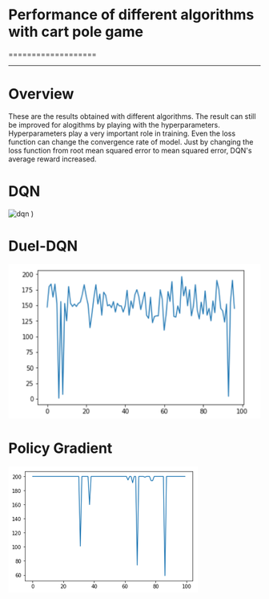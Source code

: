 # Performance of different algorithms with cart pole game
===================

- - - - 

# Overview #
These are the results obtained with different algorithms. The result can still be improved for alogithms by playing with the hyperparameters. Hyperparameters play a very important role in training. Even the loss function can change the convergence rate of model. Just by changing the loss function from root mean squared error to mean squared error, DQN's average reward increased. 


# DQN #
![dqn](https://raw.githubusercontent.com/dhairya0904/Deep-Reinforcement-Learning/master/rewards_graph/dqn-reward.png)
)

# Duel-DQN #
![duel-dqn](rewards_graph/duel-dqn-reward.png)

# Policy Gradient #
![policy-gradient](rewards_graph/policy-gradient-rewards.png)
